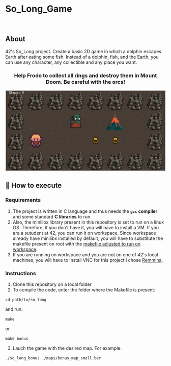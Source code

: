 # So_Long_Game
<br>
<h2>About</h2>
<p>42's So_Long project. Create a basic 2D game in which a dolphin escapes Earth after eating some fish. Instead of a dolphin, fish, and the Earth, you can use any character, any collectible and any place you want.</p>
<h3 align="center">Help Frodo to collect all rings and destroy them in Mount Doom. Be careful with the orcs!</h3>
<p align="center"><img src="./so_long.png"></p>

## :hammer: How to execute

### Requirements
1. The project is written in C language and thus needs the **`gcc` compiler** and some standard **C libraries** to run.<br>
2. Also, the minilibx library present in this repository is set to run on a linux OS. Therefore, if you don't have it, you will have to install a VM. If you ara a sutudent at 42, you can run it on workspace. Since workspace already have minilibx installed by default, you will have to substitute the makefile present on root with the <a href="./so_long/utils/Makefile">makefile adjusted to run on workspace</a>.
3. If you are running on workspace and you are not on one of 42's local machines, you will have to install VNC for this project I chose <a href="https://remmina.org/how-to-install-remmina/">Remmina</a>.

### Instructions
  1. Clone this repository on a local folder<br>
  2. To compile the code, enter the folder where the Makefile is present: 

```shell
cd path/to/so_long
```
and run: 
```shell
make
```
or
```shell
make bonus
```

3. Lauch the game with the desired map. For example:

```shell
./so_long_bonus ./maps/bonus_map_small.ber
```
